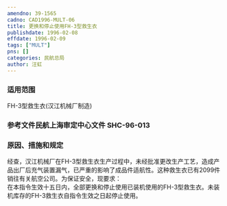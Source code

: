 ```yaml
---
amendno: 39-1565  
cadno: CAD1996-MULT-06  
title: 更换和停止使用FH-3型救生衣  
publishdate: 1996-02-08  
effdate: 1996-02-09  
tags: ["MULT"]  
pns: []  
categories: 民航总局  
author: 汪虹  
---
```

  
### 适用范围  
FH-3型救生衣(汉江机械厂制造)  
  
<!--more-->  
### 参考文件民航上海审定中心文件 SHC-96-013  
  
### 原因、措施和规定  
经查，汉江机械厂在FH-3型救生衣生产过程中，未经批准更改生产工艺，造成产品出厂后充气装置漏气，已严重的影响了成品件适航性。这种救生衣已有2099件销往有关航空公司。为保证安全，现要求：  
    在本指令生效十五日内，全部更换和停止使用已装机使用的FH-3型救生衣。未装机库存的FH-3救生衣自指令生效之日起停止使用。  
